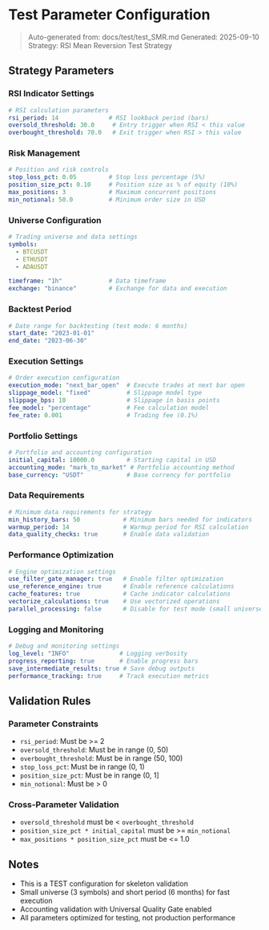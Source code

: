 # Test Parameter Configuration
> Auto-generated from: docs/test/test_SMR.md
> Generated: 2025-09-10
> Strategy: RSI Mean Reversion Test Strategy

## Strategy Parameters

### RSI Indicator Settings
```yaml
# RSI calculation parameters
rsi_period: 14              # RSI lookback period (bars)
oversold_threshold: 30.0     # Entry trigger when RSI < this value
overbought_threshold: 70.0   # Exit trigger when RSI > this value
```

### Risk Management
```yaml
# Position and risk controls
stop_loss_pct: 0.05         # Stop loss percentage (5%)
position_size_pct: 0.10     # Position size as % of equity (10%)
max_positions: 3            # Maximum concurrent positions
min_notional: 50.0          # Minimum order size in USD
```

### Universe Configuration
```yaml
# Trading universe and data settings
symbols:
  - BTCUSDT
  - ETHUSDT
  - ADAUSDT

timeframe: "1h"             # Data timeframe
exchange: "binance"         # Exchange for data and execution
```

### Backtest Period
```yaml
# Date range for backtesting (test mode: 6 months)
start_date: "2023-01-01"
end_date: "2023-06-30"
```

### Execution Settings
```yaml
# Order execution configuration
execution_mode: "next_bar_open"  # Execute trades at next bar open
slippage_model: "fixed"          # Slippage model type
slippage_bps: 10                 # Slippage in basis points
fee_model: "percentage"          # Fee calculation model
fee_rate: 0.001                  # Trading fee (0.1%)
```

### Portfolio Settings
```yaml
# Portfolio and accounting configuration
initial_capital: 10000.0         # Starting capital in USD
accounting_mode: "mark_to_market" # Portfolio accounting method
base_currency: "USDT"            # Base currency for portfolio
```

### Data Requirements
```yaml
# Minimum data requirements for strategy
min_history_bars: 50            # Minimum bars needed for indicators
warmup_period: 14               # Warmup period for RSI calculation
data_quality_checks: true       # Enable data validation
```

### Performance Optimization
```yaml
# Engine optimization settings
use_filter_gate_manager: true   # Enable filter optimization
use_reference_engine: true      # Enable reference calculations
cache_features: true            # Cache indicator calculations
vectorize_calculations: true    # Use vectorized operations
parallel_processing: false      # Disable for test mode (small universe)
```

### Logging and Monitoring
```yaml
# Debug and monitoring settings
log_level: "INFO"              # Logging verbosity
progress_reporting: true       # Enable progress bars
save_intermediate_results: true # Save debug outputs
performance_tracking: true     # Track execution metrics
```

## Validation Rules

### Parameter Constraints
- `rsi_period`: Must be >= 2
- `oversold_threshold`: Must be in range (0, 50)
- `overbought_threshold`: Must be in range (50, 100)
- `stop_loss_pct`: Must be in range (0, 1)
- `position_size_pct`: Must be in range (0, 1]
- `min_notional`: Must be > 0

### Cross-Parameter Validation
- `oversold_threshold` must be < `overbought_threshold`
- `position_size_pct * initial_capital` must be >= `min_notional`
- `max_positions * position_size_pct` must be <= 1.0

## Notes
- This is a TEST configuration for skeleton validation
- Small universe (3 symbols) and short period (6 months) for fast execution
- Accounting validation with Universal Quality Gate enabled
- All parameters optimized for testing, not production performance